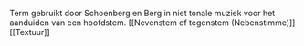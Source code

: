 Term gebruikt door Schoenberg en Berg in niet tonale muziek voor het aanduiden van een hoofdstem.
[[Nevenstem of tegenstem (Nebenstimme)]]
[[Textuur]]